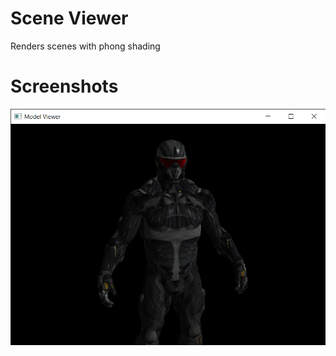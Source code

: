 # Scene Viewer

Renders scenes with phong shading

# Screenshots
![Demo Screenshot](https://github.com/Ace314159/Scene-Viewer/blob/master/screenshots/image.png?raw=true)
